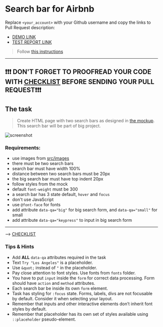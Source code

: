 # Search bar for Airbnb
Replace `<your_account>` with your Github username and copy the links to Pull Request description:
- [DEMO LINK](https://JokerMTM.github.io/layout_search-bar-airbnb/)
- [TEST REPORT LINK](https://JokerMTM.github.io/layout_search-bar-airbnb/report/html_report/)

> Follow [this instructions](https://mate-academy.github.io/layout_task-guideline/#how-to-solve-the-layout-tasks-on-github)

___

## ❗️❗️❗️ DON'T FORGET TO PROOFREAD YOUR CODE WITH [CHECKLIST](https://github.com/mate-academy/layout_search-bar-airbnb/blob/master/checklist.md) BEFORE SENDING YOUR PULL REQUEST❗️❗️❗️

## The task
> Create HTML page with two search bars as designed in [the mockup](https://www.figma.com/file/kf3AWulK9elrNk34wtpjPw/Airbnb-Search-bar?node-id=0%3A1). This search bar will be part of big project.

![screenshot](./references/search-bar-example.png)

### Requirements:
- use images from [src/images](src/images)
- there must be two search bars
- search bar must have width 100%
- distance between two search bars must be 20px
- the big search bar must have top indent 20px
- follow styles from the mock
- default `font-weight` must be 300
- a search bar has 3 state default, `hover` and `focus`
- don't use JavaScript
- use `@font-face` for fonts
- add attribute `data-qa="big"` for big search form, and `data-qa="small"` for small
- add attribute `data-qa="keypress"` to input in big search form
---
--> [CHECKLIST](https://github.com/mate-academy/layout_search-bar-airbnb/blob/master/checklist.md)

### Tips & Hints
- Add **ALL** `data-qa` attributes required in the task
- Text `Try "Los Angeles"` is a placeholder.
- Use `&quot;` instead of `"` in the placeholder.
- Pay close attention to font styles. Use fonts from `fonts` folder.
- You have to put `input` inside the `form` for correct data processing. Form should have `action` and `method`
attributes.
- Each search bar be inside its own `form` element.
- Task has styling for `:focus` state. Forms, labels, divs are not focusable by default. Consider it when selecting your
layout.
- Remember that inputs and other interactive elements don’t inherit font styles by default.
- Remember that placeholder has its own set of styles available using `::placeholder` pseudo-element.


